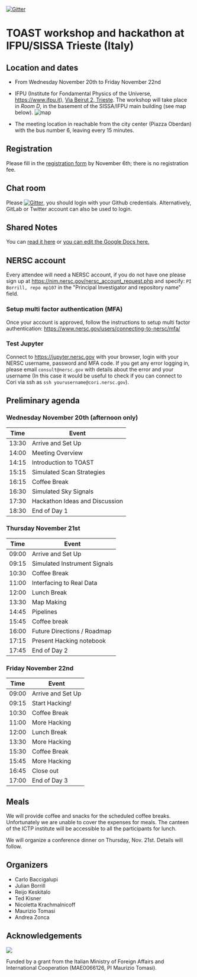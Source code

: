 [![Gitter](https://badges.gitter.im/hpc4cmb/toast-workshop-trieste-2019.svg)](https://gitter.im/hpc4cmb/toast-workshop-trieste-2019?utm_source=badge&utm_medium=badge&utm_campaign=pr-badge)

# TOAST workshop and hackathon at IFPU/SISSA Trieste (Italy)

## Location and dates

* From Wednesday November 20th to Friday November 22nd

* IFPU (Institute for Fondamental Physics of the Universe, https://www.ifpu.it), [Via Beirut 2, Trieste](https://goo.gl/maps/ojVRy7W4y4bh4NAt7). The workshop will take place in *Room D*, in the basement of the SISSA/IFPU main building (see map below).
  ![map](https://github.com/hpc4cmb/toast-workshop-trieste-2019/blob/trieste/map_ifpu_small.png)
  
* The meeting location in reachable from the city center (Piazza Oberdan) with the bus number 6, leaving every 15 minutes.


## Registration

Please fill in the [registration form](https://forms.gle/D65LxPaTjcYEQ6gs5) by November 6th; there is no registration fee.

## Chat room

Please [![Gitter](https://badges.gitter.im/hpc4cmb/toast-workshop-trieste-2019.svg)](https://gitter.im/hpc4cmb/toast-workshop-trieste-2019?utm_source=badge&utm_medium=badge&utm_campaign=pr-badge), you should login with your Github credentials. Alternatively, GitLab or Twitter account can also be used to login.

## Shared Notes

You can [read it here](https://docs.google.com/document/d/e/2PACX-1vSNnx-4x8t-v84u9-gnVLxocBK9xPfXwl2_Om485ztjbAe6HdpaDvLyOYjrUovXGhFKIc-oJQWlDMwa/pub?embedded=true) or [you can edit the Google Docs here.](https://docs.google.com/document/d/1rCjbKkHJhMAYMv_eZ82wHbe5XdjIsjhT__exttpalro/edit?usp=sharing)

## NERSC account

Every attendee will need a NERSC account, if you do not have one please sign up at <https://nim.nersc.gov/nersc_account_request.php>
and specify: `PI Borrill, repo mp107` in the "Principal Investigator and repository name" field.

### Setup multi factor authentication (MFA)

Once your account is approved, follow the instructions to setup multi factor authentication: <https://www.nersc.gov/users/connecting-to-nersc/mfa/>

### Test Jupyter

Connect to <https://jupyter.nersc.gov> with your browser, login with your NERSC username, password and MFA code.
If you get any error logging in, please email `consult@nersc.gov` with details about the error and your username (In this case it would be useful to check if you can connect to Cori via ssh as `ssh yourusername@cori.nersc.gov`).

## Preliminary agenda

### Wednesday November 20th (afternoon only)

Time | Event
-----|--------
13:30 | Arrive and Set Up
14:00 | Meeting Overview
14:15 | Introduction to TOAST
15:15 | Simulated Scan Strategies
16:15 | Coffee Break
16:30 | Simulated Sky Signals
17:30 | Hackathon Ideas and Discussion
18:30 | End of Day 1

### Thursday November 21st

Time | Event
-----|--------
09:00 | Arrive and Set Up
09:15 | Simulated Instrument Signals
10:30 | Coffee Break
11:00 | Interfacing to Real Data
12:00 | Lunch Break
13:30 | Map Making
14:45 | Pipelines
15:45 | Coffee break
16:00 | Future Directions / Roadmap
17:15 | Present Hacking notebook
17:45 | End of Day 2

### Friday November 22nd

Time | Event
-----|--------
09:00 | Arrive and Set Up
09:15 | Start Hacking!
10:30 | Coffee Break
11:00 | More Hacking
12:00 | Lunch Break
13:30 | More Hacking
15:30 | Coffee Break
15:45 | More Hacking
16:45 | Close out
17:00 | End of Day 3

## Meals

We will provide coffee and snacks for the scheduled coffee breaks.
Unfortunately we are unable to cover the expenses for meals. 
The canteen of the ICTP institute will be accessible to all the participants for lunch.

We will organize a conference dinner on Thursday, Nov. 21st. Details will follow.

## Organizers

* Carlo Baccigalupi
* Julian Borrill
* Reijo Keskitalo
* Ted Kisner
* Nicoletta Krachmalnicoff
* Maurizio Tomasi
* Andrea Zonca

## Acknowledgements

![](https://www.esteri.it/logo-farnesina.gif)

Funded by a grant from the Italian Ministry of Foreign Affairs and
International Cooperation (MAE0066126, PI Maurizio Tomasi).
